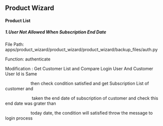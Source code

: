 ## Product Wizard
<h4><b> Product List </b></h4>
<h5><b>1.User Not Allowed When Subscription End Date </b></h5>
<p> File Path: apps/product_wizard/product_wizard/product_wizard/backup_files/auth.py </p>
<p> Function: authenticate </p>
<p> Modification : Get Customer List and Compare Login User And Customer User Id is Same </p>
<p>&nbsp;&nbsp;&nbsp; &nbsp;&nbsp;&nbsp;&nbsp;&nbsp;&nbsp;&nbsp;&nbsp;&nbsp; &nbsp;&nbsp;&nbsp;&nbsp;&nbsp;&nbsp;     then check condition satisfied and get Subscription List of customer and <p>
<p>&nbsp;&nbsp;&nbsp; &nbsp;&nbsp;&nbsp;&nbsp;&nbsp;&nbsp;&nbsp;&nbsp;&nbsp; &nbsp;&nbsp;&nbsp; &nbsp;&nbsp;&nbsp;    taken the end date of subscription of customer and check this end date was grater than<p>
<p>&nbsp;&nbsp;&nbsp; &nbsp;&nbsp;&nbsp;&nbsp;&nbsp;&nbsp;&nbsp;&nbsp;&nbsp; &nbsp;&nbsp;&nbsp;&nbsp;&nbsp;&nbsp;     today date, the condition will satisfied throw the message to login process <p>

